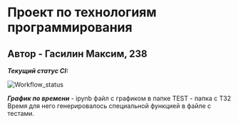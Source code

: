 # Проект по технологиям программирования
## Автор - Гасилин Максим, 238

***Текущий статус CI:***    

![Workflow_status](https://github.com/mgasilin/tp2024/actions/workflows/ci.yml/badge.svg)

***График по времени*** - ipynb файл с графиком в папке TEST - папка с ТЗ2
Время для него генерировалось специальной функцией в файле с тестами.
